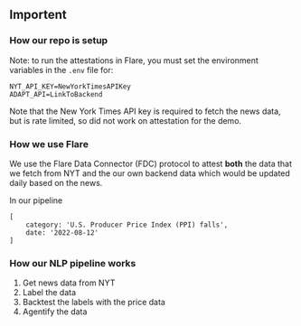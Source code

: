 ## Im**portent**

### How our repo is setup




Note: to run the attestations in Flare, you must set the environment variables in the `.env` file for:
```
NYT_API_KEY=NewYorkTimesAPIKey
ADAPT_API=LinkToBackend
```

Note that the New York Times API key is required to fetch the news data, but is rate limited, so did not work on attestation for the demo. 

### How we use Flare

We use the Flare Data Connector (FDC) protocol to attest **both** the data that we fetch from NYT and the our own backend data which would be updated daily based on the news.

In our pipeline


```
[
    category: 'U.S. Producer Price Index (PPI) falls',
    date: '2022-08-12'
]
```

### How our NLP pipeline works

1. Get news data from NYT
2. Label the data
3. Backtest the labels with the price data
4. Agentify the data
